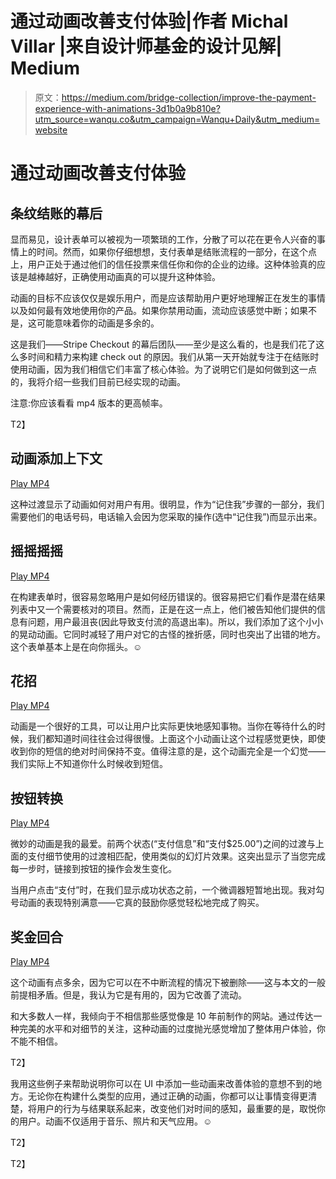 # 通过动画改善支付体验|作者 Michal Villar |来自设计师基金的设计见解| Medium

> 原文：<https://medium.com/bridge-collection/improve-the-payment-experience-with-animations-3d1b0a9b810e?utm_source=wanqu.co&utm_campaign=Wanqu+Daily&utm_medium=website>

# 通过动画改善支付体验

## 条纹结账的幕后

显而易见，设计表单可以被视为一项繁琐的工作，分散了可以花在更令人兴奋的事情上的时间。然而，如果你仔细想想，支付表单是结账流程的一部分，在这个点上，用户正处于通过他们的信任投票来信任你和你的企业的边缘。这种体验真的应该是越棒越好，正确使用动画真的可以提升这种体验。

动画的目标不应该仅仅是娱乐用户，而是应该帮助用户更好地理解正在发生的事情以及如何最有效地使用你的产品。如果你禁用动画，流动应该感觉中断；如果不是，这可能意味着你的动画是多余的。

这是我们——Stripe Checkout 的幕后团队——至少是这么看的，也是我们花了这么多时间和精力来构建 check out 的原因。我们从第一天开始就专注于在结账时使用动画，因为我们相信它们丰富了核心体验。为了说明它们是如何做到这一点的，我将介绍一些我们目前已经实现的动画。

注意:你应该看看 mp4 版本的更高帧率。

T2】

## 动画添加上下文



[Play MP4](http://cl.ly/2g170G0S0346/video)



这种过渡显示了动画如何对用户有用。很明显，作为“记住我”步骤的一部分，我们需要他们的电话号码，电话输入会因为您采取的操作(选中“记住我”)而显示出来。

## 摇摇摇摇



[Play MP4](http://cl.ly/1l151g0I3v24/video)



在构建表单时，很容易忽略用户是如何经历错误的。很容易把它们看作是潜在结果列表中又一个需要核对的项目。然而，正是在这一点上，他们被告知他们提供的信息有问题，用户最沮丧(因此导致支付流的高退出率)。所以，我们添加了这个小小的晃动动画。它同时减轻了用户对它的古怪的挫折感，同时也突出了出错的地方。这个表单基本上是在向你摇头。☺

## 花招



[Play MP4](http://cl.ly/2q1n1m0Y3o2y/video)



动画是一个很好的工具，可以让用户比实际更快地感知事物。当你在等待什么的时候，我们都知道时间往往会过得很慢。上面这个小动画让这个过程感觉更快，即使收到你的短信的绝对时间保持不变。值得注意的是，这个动画完全是一个幻觉——我们实际上不知道你什么时候收到短信。

## 按钮转换



[Play MP4](http://cl.ly/2D1U1k1H3O1j/video)



微妙的动画是我的最爱。前两个状态(“支付信息”和“支付$25.00”)之间的过渡与上面的支付细节使用的过渡相匹配，使用类似的幻灯片效果。这突出显示了当您完成每一步时，链接到按钮的操作会发生变化。

当用户点击“支付”时，在我们显示成功状态之前，一个微调器短暂地出现。我对勾号动画的表现特别满意——它真的鼓励你感觉轻松地完成了购买。

## 奖金回合



[Play MP4](http://cl.ly/1P311v302f12/video)



这个动画有点多余，因为它可以在不中断流程的情况下被删除——这与本文的一般前提相矛盾。但是，我认为它是有用的，因为它改善了流动。

和大多数人一样，我倾向于不相信那些感觉像是 10 年前制作的网站。通过传达一种完美的水平和对细节的关注，这种动画的过度抛光感觉增加了整体用户体验，你不能不相信。

T2】

我用这些例子来帮助说明你可以在 UI 中添加一些动画来改善体验的意想不到的地方。无论你在构建什么类型的应用，通过正确的动画，你都可以让事情变得更清楚，将用户的行为与结果联系起来，改变他们对时间的感知，最重要的是，取悦你的用户。动画不仅适用于音乐、照片和天气应用。☺

T2】

T2】
